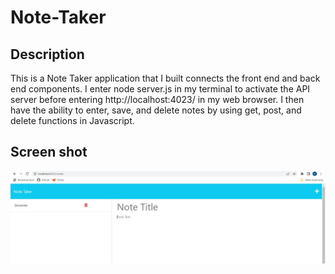 # Note-Taker

## Description

This is a Note Taker application that I built connects the front end and back end components. I enter node server.js in my terminal to activate the API server before entering http://localhost:4023/ in my web browser. I then have the ability to enter, save, and delete notes by using get, post, and delete functions in Javascript. 

## Screen shot

![Screen shot of Note-Taker](./Images/Note-Taker-Image.JPG)